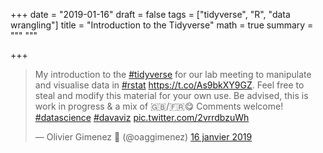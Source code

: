 +++
date = "2019-01-16"
draft = false
tags = ["tidyverse", "R", "data wrangling"]
title = "Introduction to the Tidyverse"
math = true
summary = """
"""

+++

<blockquote class="twitter-tweet" data-lang="fr"><p lang="en" dir="ltr">My introduction to the <a href="https://twitter.com/hashtag/tidyverse?src=hash&amp;ref_src=twsrc%5Etfw">#tidyverse</a> for our lab meeting to manipulate and visualise data in <a href="https://twitter.com/hashtag/rstat?src=hash&amp;ref_src=twsrc%5Etfw">#rstat</a> <a href="https://t.co/As9bkXY9GZ">https://t.co/As9bkXY9GZ</a>. Feel free to steal and modify this material for your own use. Be advised, this is work in progress &amp; a mix of 🇬🇧/🇫🇷😋 Comments welcome! <a href="https://twitter.com/hashtag/datascience?src=hash&amp;ref_src=twsrc%5Etfw">#datascience</a> <a href="https://twitter.com/hashtag/davaviz?src=hash&amp;ref_src=twsrc%5Etfw">#davaviz</a> <a href="https://t.co/2vrrdbzuWh">pic.twitter.com/2vrrdbzuWh</a></p>&mdash; Olivier Gimenez 🖖 (@oaggimenez) <a href="https://twitter.com/oaggimenez/status/1085492126404751360?ref_src=twsrc%5Etfw">16 janvier 2019</a></blockote>
<script async src="https://platform.twitter.com/widgets.js" charset="utf-8"></script>
